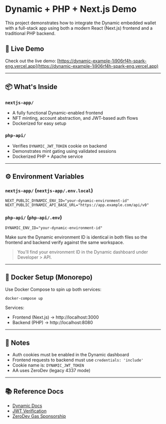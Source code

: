 # Dynamic + PHP + Next.js Demo

This project demonstrates how to integrate the Dynamic embedded wallet with a full-stack app using both a modern React (Next.js) frontend and a traditional PHP backend.

## 🚀 Live Demo

Check out the live demo: [https://dynamic-example-1j906rf4h-spark-eng.vercel.app](https://dynamic-example-1j906rf4h-spark-eng.vercel.app)

---

## 📦 What's Inside

### `nextjs-app/`

- A fully functional Dynamic-enabled frontend
- NFT minting, account abstraction, and JWT-based auth flows
- Dockerized for easy setup

### `php-api/`

- Verifies `DYNAMIC_JWT_TOKEN` cookie on backend
- Demonstrates mint gating using validated sessions
- Dockerized PHP + Apache service

---

## ⚙️ Environment Variables

### `nextjs-app/` (`nextjs-app/.env.local`)

```env
NEXT_PUBLIC_DYNAMIC_ENV_ID="your-dynamic-environment-id"
NEXT_PUBLIC_DYNAMIC_API_BASE_URL="https://app.example.com/api/v0"
```

### `php-api/` (`php-api/.env`)

```env
DYNAMIC_ENV_ID="your-dynamic-environment-id"
```

Make sure the Dynamic environment ID is identical in both files so the frontend and backend verify against the same workspace.

> You'll find your environment ID in the Dynamic dashboard under Developer > API.

---

## 🐳 Docker Setup (Monorepo)

Use Docker Compose to spin up both services:

```bash
docker-compose up
```

Services:

- Frontend (Next.js) → http://localhost:3000
- Backend (PHP) → http://localhost:8080

---

## 🧠 Notes

- Auth cookies must be enabled in the Dynamic dashboard
- Frontend requests to backend must use `credentials: 'include'`
- Cookie name is: `DYNAMIC_JWT_TOKEN`
- AA uses ZeroDev (legacy 4337 mode)

---

## 📚 Reference Docs

- [Dynamic Docs](https://docs.dynamic.xyz)
- [JWT Verification](https://docs.dynamic.xyz/authentication-methods/how-to-validate-users-on-the-backend)
- [ZeroDev Gas Sponsorship](https://docs.zerodev.app/sdk/core-api/sponsor-gas)
